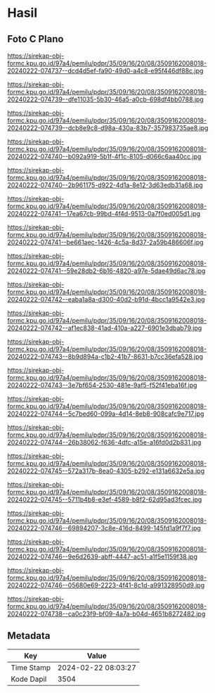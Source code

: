 # Hasil

## Foto C Plano

https://sirekap-obj-formc.kpu.go.id/97a4/pemilu/pdpr/35/09/16/20/08/3509162008018-20240222-074737--dcd4d5ef-fa90-49d0-a4c8-e95f446df88c.jpg

https://sirekap-obj-formc.kpu.go.id/97a4/pemilu/pdpr/35/09/16/20/08/3509162008018-20240222-074739--dfe11035-5b30-46a5-a0cb-698df4bb0788.jpg

https://sirekap-obj-formc.kpu.go.id/97a4/pemilu/pdpr/35/09/16/20/08/3509162008018-20240222-074739--dcb8e9c8-d98a-430a-83b7-357983735ae8.jpg

https://sirekap-obj-formc.kpu.go.id/97a4/pemilu/pdpr/35/09/16/20/08/3509162008018-20240222-074740--b092a919-5b1f-4f1c-8105-d066c6aa40cc.jpg

https://sirekap-obj-formc.kpu.go.id/97a4/pemilu/pdpr/35/09/16/20/08/3509162008018-20240222-074740--2b961175-d922-4d1a-8e12-3d63edb31a68.jpg

https://sirekap-obj-formc.kpu.go.id/97a4/pemilu/pdpr/35/09/16/20/08/3509162008018-20240222-074741--17ea67cb-99bd-4f4d-9513-0a7f0ed005d1.jpg

https://sirekap-obj-formc.kpu.go.id/97a4/pemilu/pdpr/35/09/16/20/08/3509162008018-20240222-074741--be661aec-1426-4c5a-8d37-2a59b486606f.jpg

https://sirekap-obj-formc.kpu.go.id/97a4/pemilu/pdpr/35/09/16/20/08/3509162008018-20240222-074741--59e28db2-6b16-4820-a97e-5dae49d6ac78.jpg

https://sirekap-obj-formc.kpu.go.id/97a4/pemilu/pdpr/35/09/16/20/08/3509162008018-20240222-074742--eaba1a8a-d300-40d2-b91d-4bcc1a9542e3.jpg

https://sirekap-obj-formc.kpu.go.id/97a4/pemilu/pdpr/35/09/16/20/08/3509162008018-20240222-074742--af1ec838-41ad-410a-a227-6901e3dbab79.jpg

https://sirekap-obj-formc.kpu.go.id/97a4/pemilu/pdpr/35/09/16/20/08/3509162008018-20240222-074743--8b9d894a-c1b2-41b7-8631-b7cc36efa528.jpg

https://sirekap-obj-formc.kpu.go.id/97a4/pemilu/pdpr/35/09/16/20/08/3509162008018-20240222-074743--3e7bf654-2530-481e-9af5-f52f41eba16f.jpg

https://sirekap-obj-formc.kpu.go.id/97a4/pemilu/pdpr/35/09/16/20/08/3509162008018-20240222-074744--5c7bed60-099a-4d14-8eb8-908cafc9e717.jpg

https://sirekap-obj-formc.kpu.go.id/97a4/pemilu/pdpr/35/09/16/20/08/3509162008018-20240222-074744--26b38062-f636-4dfc-a15e-a16fd0d2b831.jpg

https://sirekap-obj-formc.kpu.go.id/97a4/pemilu/pdpr/35/09/16/20/08/3509162008018-20240222-074745--572a317b-8ea0-4305-b292-e131a6632e5a.jpg

https://sirekap-obj-formc.kpu.go.id/97a4/pemilu/pdpr/35/09/16/20/08/3509162008018-20240222-074745--5711b4b8-e3ef-4589-b8f2-62d95ad3fcec.jpg

https://sirekap-obj-formc.kpu.go.id/97a4/pemilu/pdpr/35/09/16/20/08/3509162008018-20240222-074746--69894207-3c8e-416d-8499-145fd1a9f7f7.jpg

https://sirekap-obj-formc.kpu.go.id/97a4/pemilu/pdpr/35/09/16/20/08/3509162008018-20240222-074746--9e6d2639-abff-4447-ac51-a1f5e1159f38.jpg

https://sirekap-obj-formc.kpu.go.id/97a4/pemilu/pdpr/35/09/16/20/08/3509162008018-20240222-074746--05680e69-2223-4f41-8c1d-a991328950d9.jpg

https://sirekap-obj-formc.kpu.go.id/97a4/pemilu/pdpr/35/09/16/20/08/3509162008018-20240222-074738--ca0c23f9-bf09-4a7a-b04d-4651b8272482.jpg


## Metadata

| Key        | Value               |
| ---------- | ------------------- |
| Time Stamp | 2024-02-22 08:03:27 |
| Kode Dapil | 3504                |



